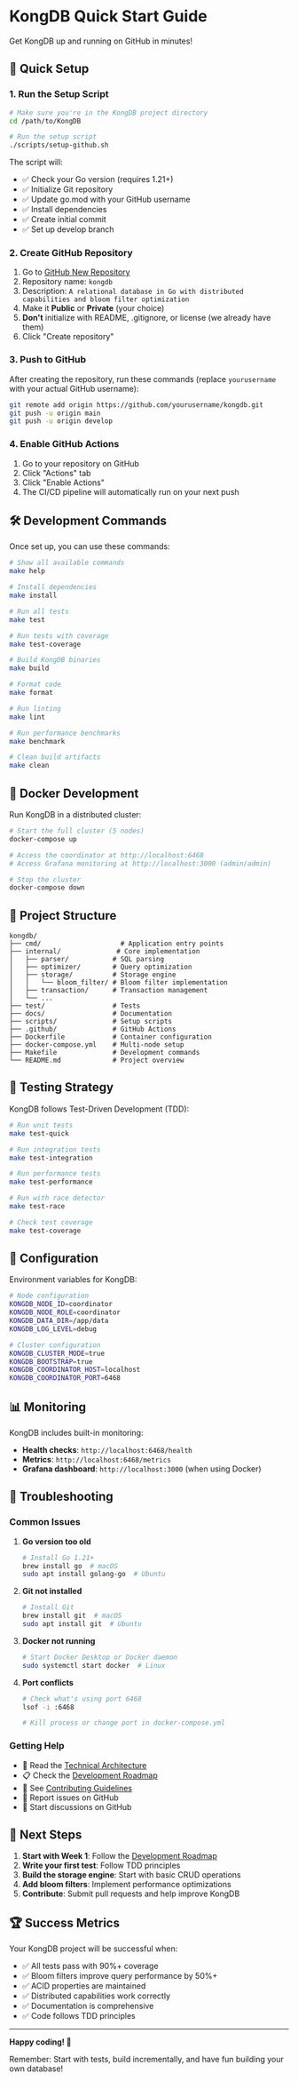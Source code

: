 # KongDB Quick Start Guide

Get KongDB up and running on GitHub in minutes!

## 🚀 Quick Setup

### 1. Run the Setup Script

```bash
# Make sure you're in the KongDB project directory
cd /path/to/KongDB

# Run the setup script
./scripts/setup-github.sh
```

The script will:
- ✅ Check your Go version (requires 1.21+)
- ✅ Initialize Git repository
- ✅ Update go.mod with your GitHub username
- ✅ Install dependencies
- ✅ Create initial commit
- ✅ Set up develop branch

### 2. Create GitHub Repository

1. Go to [GitHub New Repository](https://github.com/new)
2. Repository name: `kongdb`
3. Description: `A relational database in Go with distributed capabilities and bloom filter optimization`
4. Make it **Public** or **Private** (your choice)
5. **Don't** initialize with README, .gitignore, or license (we already have them)
6. Click "Create repository"

### 3. Push to GitHub

After creating the repository, run these commands (replace `yourusername` with your actual GitHub username):

```bash
git remote add origin https://github.com/yourusername/kongdb.git
git push -u origin main
git push -u origin develop
```

### 4. Enable GitHub Actions

1. Go to your repository on GitHub
2. Click "Actions" tab
3. Click "Enable Actions"
4. The CI/CD pipeline will automatically run on your next push

## 🛠️ Development Commands

Once set up, you can use these commands:

```bash
# Show all available commands
make help

# Install dependencies
make install

# Run all tests
make test

# Run tests with coverage
make test-coverage

# Build KongDB binaries
make build

# Format code
make format

# Run linting
make lint

# Run performance benchmarks
make benchmark

# Clean build artifacts
make clean
```

## 🐳 Docker Development

Run KongDB in a distributed cluster:

```bash
# Start the full cluster (5 nodes)
docker-compose up

# Access the coordinator at http://localhost:6468
# Access Grafana monitoring at http://localhost:3000 (admin/admin)

# Stop the cluster
docker-compose down
```

## 📁 Project Structure

```
kongdb/
├── cmd/                    # Application entry points
├── internal/              # Core implementation
│   ├── parser/           # SQL parsing
│   ├── optimizer/        # Query optimization
│   ├── storage/          # Storage engine
│   │   └── bloom_filter/ # Bloom filter implementation
│   ├── transaction/      # Transaction management
│   └── ...
├── test/                 # Tests
├── docs/                 # Documentation
├── scripts/              # Setup scripts
├── .github/              # GitHub Actions
├── Dockerfile            # Container configuration
├── docker-compose.yml    # Multi-node setup
├── Makefile              # Development commands
└── README.md             # Project overview
```

## 🧪 Testing Strategy

KongDB follows Test-Driven Development (TDD):

```bash
# Run unit tests
make test-quick

# Run integration tests
make test-integration

# Run performance tests
make test-performance

# Run with race detector
make test-race

# Check test coverage
make test-coverage
```

## 🔧 Configuration

Environment variables for KongDB:

```bash
# Node configuration
KONGDB_NODE_ID=coordinator
KONGDB_NODE_ROLE=coordinator
KONGDB_DATA_DIR=/app/data
KONGDB_LOG_LEVEL=debug

# Cluster configuration
KONGDB_CLUSTER_MODE=true
KONGDB_BOOTSTRAP=true
KONGDB_COORDINATOR_HOST=localhost
KONGDB_COORDINATOR_PORT=6468
```

## 📊 Monitoring

KongDB includes built-in monitoring:

- **Health checks**: `http://localhost:6468/health`
- **Metrics**: `http://localhost:6468/metrics`
- **Grafana dashboard**: `http://localhost:3000` (when using Docker)

## 🚨 Troubleshooting

### Common Issues

1. **Go version too old**
   ```bash
   # Install Go 1.21+
   brew install go  # macOS
   sudo apt install golang-go  # Ubuntu
   ```

2. **Git not installed**
   ```bash
   # Install Git
   brew install git  # macOS
   sudo apt install git  # Ubuntu
   ```

3. **Docker not running**
   ```bash
   # Start Docker Desktop or Docker daemon
   sudo systemctl start docker  # Linux
   ```

4. **Port conflicts**
   ```bash
   # Check what's using port 6468
   lsof -i :6468
   
   # Kill process or change port in docker-compose.yml
   ```

### Getting Help

- 📖 Read the [Technical Architecture](TECHNICAL_ARCHITECTURE.md)
- 📋 Check the [Development Roadmap](DEVELOPMENT_ROADMAP.md)
- 🤝 See [Contributing Guidelines](CONTRIBUTING.md)
- 🐛 Report issues on GitHub
- 💬 Start discussions on GitHub

## 🎯 Next Steps

1. **Start with Week 1**: Follow the [Development Roadmap](DEVELOPMENT_ROADMAP.md)
2. **Write your first test**: Follow TDD principles
3. **Build the storage engine**: Start with basic CRUD operations
4. **Add bloom filters**: Implement performance optimizations
5. **Contribute**: Submit pull requests and help improve KongDB

## 🏆 Success Metrics

Your KongDB project will be successful when:

- ✅ All tests pass with 90%+ coverage
- ✅ Bloom filters improve query performance by 50%+
- ✅ ACID properties are maintained
- ✅ Distributed capabilities work correctly
- ✅ Documentation is comprehensive
- ✅ Code follows TDD principles

---

**Happy coding! 🚀**

Remember: Start with tests, build incrementally, and have fun building your own database! 